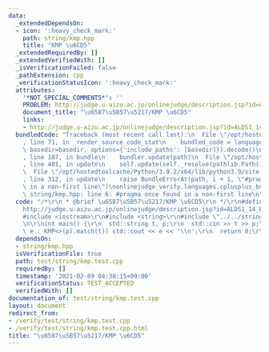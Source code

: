 ```yaml
---
data:
  _extendedDependsOn:
  - icon: ':heavy_check_mark:'
    path: string/kmp.hpp
    title: "KMP \u6CD5"
  _extendedRequiredBy: []
  _extendedVerifiedWith: []
  _isVerificationFailed: false
  _pathExtension: cpp
  _verificationStatusIcon: ':heavy_check_mark:'
  attributes:
    '*NOT_SPECIAL_COMMENTS*': ''
    PROBLEM: http://judge.u-aizu.ac.jp/onlinejudge/description.jsp?id=ALDS1_14_B
    document_title: "\u6587\u5B57\u5217/KMP \u6CD5"
    links:
    - http://judge.u-aizu.ac.jp/onlinejudge/description.jsp?id=ALDS1_14_B
  bundledCode: "Traceback (most recent call last):\n  File \"/opt/hostedtoolcache/Python/3.9.2/x64/lib/python3.9/site-packages/onlinejudge_verify/documentation/build.py\"\
    , line 71, in _render_source_code_stat\n    bundled_code = language.bundle(stat.path,\
    \ basedir=basedir, options={'include_paths': [basedir]}).decode()\n  File \"/opt/hostedtoolcache/Python/3.9.2/x64/lib/python3.9/site-packages/onlinejudge_verify/languages/cplusplus.py\"\
    , line 187, in bundle\n    bundler.update(path)\n  File \"/opt/hostedtoolcache/Python/3.9.2/x64/lib/python3.9/site-packages/onlinejudge_verify/languages/cplusplus_bundle.py\"\
    , line 401, in update\n    self.update(self._resolve(pathlib.Path(included), included_from=path))\n\
    \  File \"/opt/hostedtoolcache/Python/3.9.2/x64/lib/python3.9/site-packages/onlinejudge_verify/languages/cplusplus_bundle.py\"\
    , line 312, in update\n    raise BundleErrorAt(path, i + 1, \"#pragma once found\
    \ in a non-first line\")\nonlinejudge_verify.languages.cplusplus_bundle.BundleErrorAt:\
    \ string/kmp.hpp: line 6: #pragma once found in a non-first line\n"
  code: "/*\r\n * @brief \u6587\u5B57\u5217/KMP \u6CD5\r\n */\r\n#define PROBLEM \"\
    http://judge.u-aizu.ac.jp/onlinejudge/description.jsp?id=ALDS1_14_B\"\r\n\r\n\
    #include <iostream>\r\n#include <string>\r\n#include \"../../string/kmp.hpp\"\r\
    \n\r\nint main() {\r\n  std::string t, p;\r\n  std::cin >> t >> p;\r\n  for (int\
    \ e : KMP<>(p).match(t)) std::cout << e << '\\n';\r\n  return 0;\r\n}\r\n"
  dependsOn:
  - string/kmp.hpp
  isVerificationFile: true
  path: test/string/kmp.test.cpp
  requiredBy: []
  timestamp: '2021-02-09 04:38:15+09:00'
  verificationStatus: TEST_ACCEPTED
  verifiedWith: []
documentation_of: test/string/kmp.test.cpp
layout: document
redirect_from:
- /verify/test/string/kmp.test.cpp
- /verify/test/string/kmp.test.cpp.html
title: "\u6587\u5B57\u5217/KMP \u6CD5"
---
```

